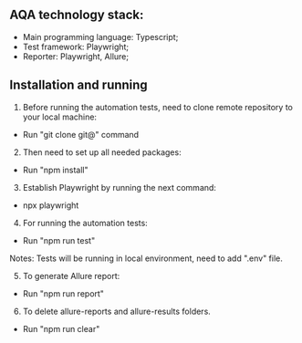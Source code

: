 ## **AQA technology stack:**

- Main programming language: Typescript;
- Test framework: Playwright;
- Reporter: Playwright, Allure;

## Installation and running

1. Before running the automation tests, need to clone remote repository to your local machine:

- Run "git clone git@" command

2. Then need to set up all needed packages:

- Run "npm install"

3. Establish Playwright by running the next command:

- npx playwright

4. For running the automation tests:

- Run "npm run test"

Notes: Tests will be running in local environment, need to add ".env" file.

5. To generate Allure report:

- Run "npm run report"

6. To delete allure-reports and allure-results folders.

- Run "npm run clear"
